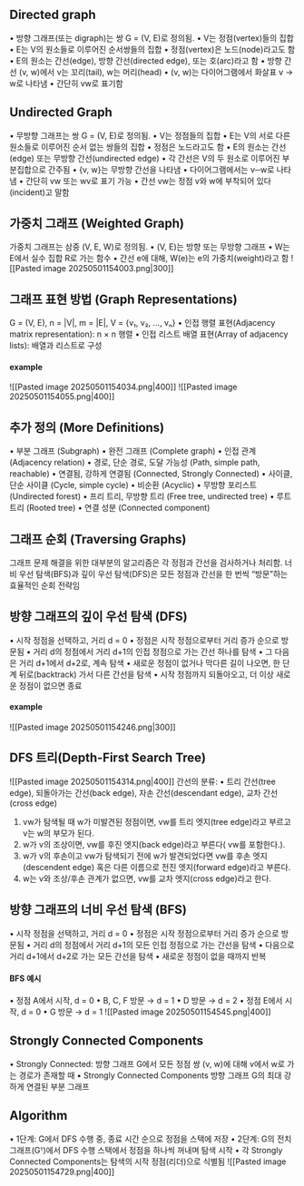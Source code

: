 ## Directed graph
•	방향 그래프(또는 digraph)는 쌍 G = (V, E)로 정의됨.
•	V는 정점(vertex)들의 집합
•	E는 V의 원소들로 이루어진 순서쌍들의 집합
	•	정점(vertex)은 노드(node)라고도 함
	•	E의 원소는 간선(edge), 방향 간선(directed edge), 또는 호(arc)라고 함
	•	방향 간선 (v, w)에서 v는 꼬리(tail), w는 머리(head)
	•	(v, w)는 다이어그램에서 화살표 v → w로 나타냄
	•	간단히 vw로 표기함
## Undirected Graph
•	무방향 그래프는 쌍 G = (V, E)로 정의됨.
•	V는 정점들의 집합
•	E는 V의 서로 다른 원소들로 이루어진 순서 없는 쌍들의 집합
	•	정점은 노드라고도 함
	•	E의 원소는 간선(edge) 또는 무방향 간선(undirected edge)
	•	각 간선은 V의 두 원소로 이루어진 부분집합으로 간주됨
	•	{v, w}는 무방향 간선을 나타냄
	•	다이어그램에서는 v─w로 나타냄
	•	간단히 vw 또는 wv로 표기 가능
	•	간선 vw는 정점 v와 w에 부착되어 있다(incident)고 말함
## 가중치 그래프 (Weighted Graph)
가중치 그래프는 삼중 (V, E, W)로 정의됨.
	•	(V, E)는 방향 또는 무방향 그래프
	•	W는 E에서 실수 집합 R로 가는 함수
	•	간선 e에 대해, W(e)는 e의 가중치(weight)라고 함
![[Pasted image 20250501154003.png|300]]
## 그래프 표현 방법 (Graph Representations)
G = (V, E), n = |V|, m = |E|, V = {v₁, v₂, …, vₙ}
•	인접 행렬 표현(Adjacency matrix representation): n × n 행렬
•	인접 리스트 배열 표현(Array of adjacency lists): 배열과 리스트로 구성
#### example
![[Pasted image 20250501154034.png|400]]
![[Pasted image 20250501154055.png|400]]
## 추가 정의 (More Definitions)
•	부분 그래프 (Subgraph)
•	완전 그래프 (Complete graph)
•	인접 관계 (Adjacency relation)
•	경로, 단순 경로, 도달 가능성 (Path, simple path, reachable)
•	연결됨, 강하게 연결됨 (Connected, Strongly Connected)
•	사이클, 단순 사이클 (Cycle, simple cycle)
•	비순환 (Acyclic)
•	무방향 포리스트 (Undirected forest)
•	프리 트리, 무방향 트리 (Free tree, undirected tree)
•	루트 트리 (Rooted tree)
•	연결 성분 (Connected component)
## 그래프 순회 (Traversing Graphs)
그래프 문제 해결을 위한 대부분의 알고리즘은 각 정점과 간선을 검사하거나 처리함.
너비 우선 탐색(BFS)과 깊이 우선 탐색(DFS)은 모든 정점과 간선을 한 번씩 “방문”하는 효율적인 순회 전략임
## 방향 그래프의 깊이 우선 탐색 (DFS)
•	시작 정점을 선택하고, 거리 d = 0
•	정점은 시작 정점으로부터 거리 증가 순으로 방문됨
•	거리 d의 정점에서 거리 d+1의 인접 정점으로 가는 간선 하나를 탐색
•	그 다음은 거리 d+1에서 d+2로, 계속 탐색
•	새로운 정점이 없거나 막다른 길이 나오면, 한 단계 뒤로(backtrack) 가서 다른 간선을 탐색
•	시작 정점까지 되돌아오고, 더 이상 새로운 정점이 없으면 종료
#### example
![[Pasted image 20250501154246.png|300]]
## DFS 트리(Depth-First Search Tree)
![[Pasted image 20250501154314.png|400]]
간선의 분류:
•	트리 간선(tree edge), 되돌아가는 간선(back edge), 자손 간선(descendant edge), 교차 간선(cross edge)

1.	vw가 탐색될 때 w가 미발견된 정점이면, vw를 트리 엣지(tree edge)라고 부르고 v는 w의 부모가 된다.
2.	w가 v의 조상이면, vw를 후진 엣지(back edge)라고 부른다( vw를 포함한다.).
3.	w가 v의 후손이고 vw가 탐색되기 전에 w가 발견되었다면 vw를 후손 엣지(descendent edge) 혹은 다른 이름으로 전진 엣지(forward edge)라고 부른다.
4.	w는 v와 조상/후손 관계가 없으면, vw를 교차 엣지(cross edge)라고 한다.
## 방향 그래프의 너비 우선 탐색 (BFS)
•	시작 정점을 선택하고, 거리 d = 0
•	정점은 시작 정점으로부터 거리 증가 순으로 방문됨
•	거리 d의 정점에서 거리 d+1의 모든 인접 정점으로 가는 간선을 탐색
•	다음으로 거리 d+1에서 d+2로 가는 모든 간선을 탐색
•	새로운 정점이 없을 때까지 반복
#### BFS 예시
•	정점 A에서 시작, d = 0
	•	B, C, F 방문 → d = 1
	•	D 방문 → d = 2
•	정점 E에서 시작, d = 0
	•	G 방문 → d = 1
![[Pasted image 20250501154545.png|400]]
## Strongly Connected Components
•	Strongly Connected: 
	방향 그래프 G에서 모든 정점 쌍 (v, w)에 대해 v에서 w로 가는 경로가 존재할 때
•	Strongly Connected Components
	방향 그래프 G의 최대 강하게 연결된 부분 그래프
## Algorithm
•	1단계: G에서 DFS 수행 중,
	종료 시간 순으로 정점을 스택에 저장
•	2단계: G의 전치 그래프(Gᵀ)에서 DFS 수행
	스택에서 정점을 하나씩 꺼내며 탐색 시작
•	각 Strongly Connected Components는 탐색의 시작 정점(리더)으로 식별됨
![[Pasted image 20250501154729.png|400]]